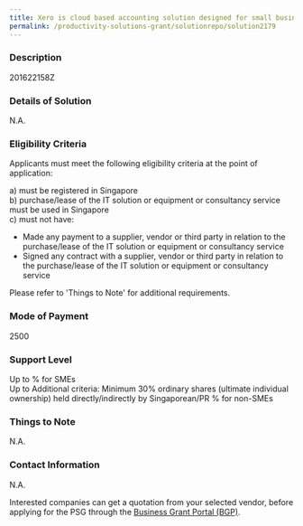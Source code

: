 ```yaml
---
title: Xero is cloud based accounting solution designed for small businesses. Users can access Xero via mobile app and web-browser on desktop & smartphone anytime and anywhere.
permalink: /productivity-solutions-grant/solutionrepo/solution2179
---
```


### Description

201622158Z

### Details of Solution

N.A.

### Eligibility Criteria

Applicants must meet the following eligibility criteria at the point of application:

a) must be registered in Singapore <br>
b) purchase/lease of the IT solution or equipment or consultancy service must be used in Singapore <br>
c) must not have:
- Made any payment to a supplier, vendor or third party in relation to the purchase/lease of the IT solution or equipment or consultancy service
- Signed any contract with a supplier, vendor or third party in relation to the purchase/lease of the IT solution or equipment or consultancy service

Please refer to 'Things to Note' for additional requirements.

### Mode of Payment
2500

### Support Level
Up to % for SMEs <br>
Up to Additional criteria: 
Minimum 30% ordinary shares (ultimate individual ownership) held directly/indirectly by Singaporean/PR % for non-SMEs

### Things to Note
N.A.

### Contact Information
N.A.

Interested companies can get a quotation from your selected vendor, before applying for the PSG through the <a target='_blank' rel='noopener' href='https://www.businessgrants.gov.sg/'>Business Grant Portal (BGP)</a>.
